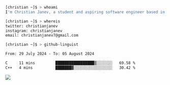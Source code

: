```bash
[christian ~]$ > whoami
I'm Christian Janev, a student and aspiring software engineer based in Chicago, IL
```
```bash
[christian ~]$ > whereis
twitter: christianjanev
instagram: christianjanev
email: christianjanev7@gmail.com
```

```bash
[christian ~]$ > github-linguist
```
<!--START_SECTION:waka-->

```txt
From: 29 July 2024 - To: 05 August 2024

C     11 mins         █████████████████▒░░░░░░░   69.58 %
C++   4 mins          ███████▓░░░░░░░░░░░░░░░░░   30.42 %
```

<!--END_SECTION:waka-->

![](https://komarev.com/ghpvc/?username=christianjanev)
